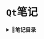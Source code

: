 # `Qt`笔记
<b><details><summary>:bookmark_tabs:笔记目录</summary></b>
  - [Qt安装目录的结构](Qt安装目录的结构.md)
  - [Qt工具集](Qt工具集.md)
  - [Qt信号与槽机制](Qt信号与槽机制.md)
  - [自定义信号和槽](自定义信号和槽.md)
  - [`MainWindow`](MainWindow.md)
  - [添加资源文件](添加资源文件.md)
  - [对话框](对话框.md)
</details>
